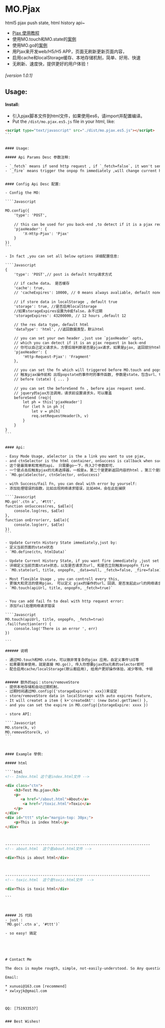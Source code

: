 # MO.Pjax
html5 pjax push state, html history api~

* [Pjax 使用教程](http://karat.cc/article/5655bcdce6fecb6c65eded27)
* 使用MO.touch和MO.state的[案例](http://karat.cc/)
* 使用MO.go的[案例](http://karat.cc/product)
* 用Pjax来开发web/H5/H5 APP，页面无刷新更新页面内容， 
* 启用cache和localStorage缓存、本地存储机制，简单、好用、快速
* 无刷新、速度快，提供更好的用户体验！

###### [version 1.0.1]



## Usage:


#### Install:

- 引入pjax脚本文件到html文件，如果使用es6，请import并配置编译。
- Put the `/dist/mo.pjax.es5.js` file in your html, like:

````html
<script type="text/javascript" src="./dist/mo.pjax.es5.js"></script>
```


#### Usage:

##### Api Params Desc 参数注释:

- `_fetch` means if send http request , if `_fetch=false`, it won't send http request and do not fetch network
- `_fire` means trigger the onpop fn immediately ,will change current history state immediately


#### Config Api Desc 配置:

- Config the MO: 

````Javascript

MO.config({
    'type': 'POST',
    
    // this can be used for you back-end ,to detect if it is a pjax request
    'pjaxHeader': {
        'X-Http-Pjax': 'Pjax'
    }
})
```

- In fact ,you can set all below options 详细配置信息:

````Javascript
{
    'type': 'POST',// post is default http请求方式
    
    // if cache data， 是否缓存
    'cache': true,
    // 'cacheExpires': 10000, // 0 means always avaliable, default none 缓存时间
    
    // if store data in localStorage , default true 
    'storage': true, //是否启用localStorage
    //如果storageExpires设置为0或false，永不过期
    'storageExpires': 43200000, // 12 hours ,default 12 
    
    // the res data type, default html
    'dataType': 'html', //返回数据类型，默认html

    // you can set your own header ,just use `pjaxHeader` opts, 
    // which you can detect if it is an pjax request in back-end 
    // 你可以自己定义请求头，方便后端判断是否是pjax请求，如果是pjax, 返回部分html， fragment
    'pjaxHeader': {
        'Http-Request-Pjax': 'Fragment'
    },

    // you can set the fn which will triggered before MO.touch and popstate event happened
    // 触发pjax操作前和 出现popstate的事件时的事件函数, 参数是state，包含url、title等信息
    // before (state) { ... } 
    
    // you can set the beforeSend fn , before ajax request send.
    // jquery的ajax方法调用，请求前设置请求头，可以覆盖
    beforeSend (req){
        let ph = this['pjaxHeader']
        for (let h in ph ){
            let v = ph[h]
            req.setRequestHeader(h, v)
        }
    }
}
```


#### Api:

- Easy Mode Usage, aSelector is the a link you want to use pjax, 
- and ctnSelector is the html container, onSuccess is callback when succeed:
- 这个是最简单和常用的api， 只需要go一下，传入2个参数即可，
- 一个是点击后触发pjax的元素选择器，一般是a，第二个是更新返回内容的html 。第三个是回调函数，可选
- `MO.go(aSelector, ctnSelector, onSuccess)`

- with Success/Fail Fn, you can deal with error by yourself: 
- 添加处理错误的函数，比如出现网络请求错误，比如404，会在此处捕获

````Javascript
MO.go('.ctn a', '#ttt', 
function onSuccess(res, $aEle){
    console.log(res, $aEle)
}, 
function onError(err, $aEle){
    console.log(err, $aEle)
})
```

- Update Curretn History State immediately,just by:
- 定义当前页面的state状态
- `MO.define(ctn, htmlData)`

- Update Current History State, if you want fire immediately ,just set _fire true, and _data can be null ,which will be put to onpopFn
- 详细定义当前页面state状态，以及是否请求次url, 和是否立刻触发onpopFn_fire
- `MO.state(url, title, onpopFn, _data=null, _fetch=false, _fire=false)`

- Most flexible Usage , you can controll every this,
- 更强大和灵活的使用pjax， 可以定义 pjax的操作的url、回调、是否发起此url的网络请求等，同样可以添加fail的错误处理函数
- `MO.touch(apiUrl, title, onpopFn, _fetch=true)` 


- You can add fail fn to deal with http request error:
- 添加fail处理网络请求错误

````Javascript
MO.touch(apiUrl, title, onpopFn, _fetch=true)
.fail(function(err) {
    console.log('There is an error ', err)
})

```

###### 说明

- 通过MO.touch和MO.state，可以做非常复杂的pjax 应用，自定义事件\UI等
- 如果要简单使用，就是直接 MO.go(), 传入你想要pjax的a元素的selector即可
- 配合启用cache/localStorage(默认都启用), 给用户更好操作体验，减少等待、卡顿


###### 额外的api：store/removeStore
- 提供本地存储和自动过期机制，
- 过期时间通过MO.config({'storageExpires': xxx})来设定
- store/removeStore data in localStorage with auto expires feature,
- It will createt a item { k+'createdAt': (new Date).getTime() },
- and you can set the expire in MO.config({storageExpire: xxxx })

- store API:

````Javascript
MO.store(k, v)
MO.removeStore(k, v)
```



#### Example 举例:

##### html

````html
<!-- Index.html 这个是index.html文件 -->

<div class="ctn">
    <h3>Test Mo.pjax</h3>
    <p>
       <a href="/about.html">About</a>
        <a href="/toxic.html">Toxic</a> 
    </p>
</div>
<div id="ttt" style="margin-top: 30px;">
    <p>This is index html</p>
</div>



------------------------------------------------------------------
<!-- about.html  这个是about.html文件 -->

<div>This is about html</div>



------------------------------------------------------------------
<!-- toxic.html  这个是toxic.html文件  -->

<div>This is toxic html</div>

```



##### JS 代码
- just :
`MO.go('.ctn a', '#ttt')`

- so easy! 搞定





# Contact Me

The docs is maybe rougth, simple, not-easily-understood. So Any questions, contact me.

Email: 

* xunuoi@163.com [recommend]
* xwlxyjk@gmail.com



QQ: [751933537]


### Best Wishes!
